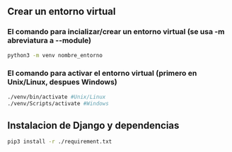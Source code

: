 ## Crear un entorno virtual

### El comando para incializar/crear un entorno virtual (se usa -m abreviatura a --module)
```bash
python3 -m venv nombre_entorno
```

### El comando para activar el entorno virtual (primero en Unix/Linux, despues Windows)
```bash
./venv/bin/activate #Unix/Linux
./venv/Scripts/activate #Windows
```
## Instalacion de Django y dependencias
```bash
pip3 install -r ./requirement.txt
```